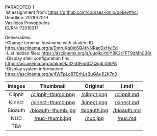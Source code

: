 PARADOTEO 1<br>
1st assignment from: https://github.com/courses-ionio/dokey#hci<br>
Deadline: 20/10/2019<br>
Vasileios Provopoulos<br>
ID/RN: P2018017<br>

Deliverables:<br>
-Change terminal hostname with student ID: https://asciinema.org/a/DmruKq0ic6Q4tNNRacDxHyjEd<br>
-List hidden files: https://asciinema.org/a/uudjkuYdiY8K2rFFT9dMn038r<br>
-Display shell configuration file: https://asciinema.org/a/okmiRJIl2hDFm3CZQgdLGSlP8<br>
-Display system information: https://asciinema.org/a/4WFpLc8TErhLsBuGAu1l2K7n0<br>

|  Images 	|                                             Thumbnail                                            	|                                      Original                                      	|                                        (.md)                                       	|
|:-------:	|:------------------------------------------------------------------------------------------------:	|:----------------------------------------------------------------------------------:	|:----------------------------------------------------------------------------------:	|
| Clippit 	|   [/clippit-thumb.png](https://github.com/provopoulos/gr/blob/gh-pages/images/clippit-thumb.PNG) 	| [/clippit.png](https://github.com/provopoulos/gr/blob/gh-pages/images/clippit.PNG) 	| [/clippit.md](https://github.com/provopoulos/gr/blob/gh-pages/_gallery/clippit.md) 	|
|  Kinect 	|   [/kinect-thumb.png](https://github.com/provopoulos/gr/blob/gh-pages/images/kinect-thumb.png)   	|   [/kinect.png](https://github.com/provopoulos/gr/blob/gh-pages/images/kinect.png) 	|  [/kinect.md](https://github.com/provopoulos/gr/blob/gh-pages/_gallery/kinect.md)  	|
| Bioauth 	|  [/bioauth-thumb.jpg](https://github.com/provopoulos/gr/blob/gh-pages/images/bioauth-thumb.jpg)  	| [/bioauth.jpg](https://github.com/provopoulos/gr/blob/gh-pages/images/bioauth.jpg) 	| [/bioauth.md](https://github.com/provopoulos/gr/blob/gh-pages/_gallery/bioauth.md) 	|
|   NUC   	|      [/nuc-thumb.jpg](https://github.com/provopoulos/gr/blob/gh-pages/images/nuc-thumb.jpg)      	|      [/nuc.jpg](https://github.com/provopoulos/gr/blob/gh-pages/images/nuc.jpg)    	|      [/nuc.md](https://github.com/provopoulos/gr/blob/gh-pages/_gallery/nuc.md)    	|
|    TBA  	|                                                                                                  	|                                                                                    	|                                                                                    	|
